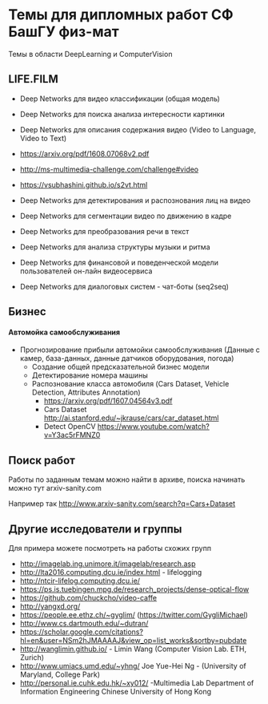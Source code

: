 # Темы для дипломных работ СФ БашГУ физ-мат
Темы в области DeepLearning и ComputerVision

## LIFE.FILM

* Deep Networks для видео классификации (общая модель)
* Deep Networks для поиска анализа интересности картинки
* Deep Networks для описания содержания видео (Video to Language, Video to Text)
 * https://arxiv.org/pdf/1608.07068v2.pdf
 * http://ms-multimedia-challenge.com/challenge#video
 * https://vsubhashini.github.io/s2vt.html
 
* Deep Networks для детектирования и распознования лиц на видео
* Deep Networks для сегментации видео по движению в кадре
* Deep Networks для преобразования речи в текст
* Deep Networks для анализа структуры музыки и ритма
* Deep Networks для финансовой и поведенческой модели пользователей он-лайн видеосервиса
* Deep Networks для диалоговых систем - чат-боты  (seq2seq)


## Бизнес

#### Автомойка самообслуживания

* Прогнозирование прибыли автомойки самообслуживания (Данные с камер, база-данных, данные датчиков оборудования, погода)
  * Создание общей предсказательной бизнес модели
  * Детектирование номера машины 
  * Распознование класса автомобиля (Cars Dataset, Vehicle Detection, Attributes Annotation) 
    * https://arxiv.org/pdf/1607.04564v3.pdf
    * Cars Dataset http://ai.stanford.edu/~jkrause/cars/car_dataset.html
    * Detect OpenCV https://www.youtube.com/watch?v=Y3ac5rFMNZ0
 


## Поиск работ 

Работы по заданным темам можно найти в архиве, поиска начинать можно тут arxiv-sanity.com

Например так http://www.arxiv-sanity.com/search?q=Cars+Dataset


## Другие исследователи и группы
Для примера можете посмотреть на работы схожих групп

* http://imagelab.ing.unimore.it/imagelab/research.asp
* http://lta2016.computing.dcu.ie/index.html - lifelogging
* http://ntcir-lifelog.computing.dcu.ie/
* https://ps.is.tuebingen.mpg.de/research_projects/dense-optical-flow
* https://github.com/chuckcho/video-caffe
* http://yangxd.org/
* https://people.ee.ethz.ch/~gyglim/ (https://twitter.com/GygliMichael)
* http://www.cs.dartmouth.edu/~dutran/
* https://scholar.google.com/citations?hl=en&user=NSm2hJMAAAAJ&view_op=list_works&sortby=pubdate
* http://wanglimin.github.io/ - Limin Wang (Computer Vision Lab. ETH, Zurich)
* http://www.umiacs.umd.edu/~yhng/ Joe Yue-Hei Ng - (University of Maryland, College Park)
* http://personal.ie.cuhk.edu.hk/~xy012/ -Multimedia Lab Department of Information Engineering Chinese University of Hong Kong
